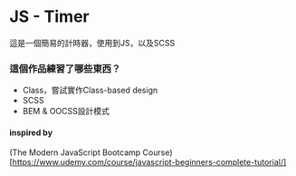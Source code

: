 # JS - Timer

這是一個簡易的計時器，使用到JS，以及SCSS

### 這個作品練習了哪些東西？

- Class，嘗試實作Class-based design
- SCSS
- BEM & OOCSS設計模式

#### inspired by 

(The Modern JavaScript Bootcamp Course)[https://www.udemy.com/course/javascript-beginners-complete-tutorial/]